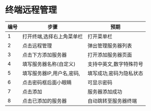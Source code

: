 ﻿#  终端远程管理

| 编号 | 步骤                                          | 预期                 |
| ---- | --------------------------------------------- | ------------------- |
| 1    |打开终端,选择右上角菜单栏|打开菜单栏|
| 2    |点击远程管理|弹出管理服务器列表|
| 3    |点击下方添加服务器|打开添加服务器页面|
| 4    |填写服务器名称(自定义)|支持中英文,数字特殊符号|
| 5    |填写服务器IP,用户名,密码,|填写成功,密码为隐私状态|
| 6    |点击密码框后面小眼睛|可显示密码|
| 7    |点击添加|服务器添加成功|
| 8    |点击已添加的服务器|自动跳转至服务器终端|

